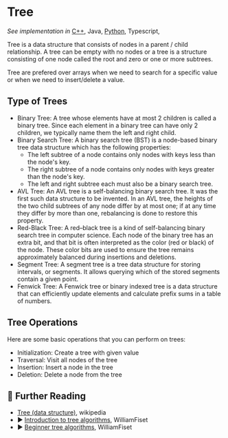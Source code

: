# Tree

*See implementation in* 
[C++](/concepts/cpp/tree/README.md), 
Java, 
[Python](/concepts/python/tree/README.md),
Typescript, 


Tree is a data structure that consists of nodes in a parent / child relationship. A tree can be empty with no nodes or a tree is a structure consisting of one node called the root and zero or one or more subtrees.

Tree are prefered over arrays when we need to search for a specific value or when we need to insert/delete a value.

## Type of Trees

* Binary Tree: A tree whose elements have at most 2 children is called a binary tree. Since each element in a binary tree can have only 2 children, we typically name them the left and right child.
* Binary Search Tree: A binary search tree (BST) is a node-based binary tree data structure which has the following properties:
  * The left subtree of a node contains only nodes with keys less than the node's key.
  * The right subtree of a node contains only nodes with keys greater than the node's key.
  * The left and right subtree each must also be a binary search tree.
* AVL Tree: An AVL tree is a self-balancing binary search tree. It was the first such data structure to be invented. In an AVL tree, the heights of the two child subtrees of any node differ by at most one; if at any time they differ by more than one, rebalancing is done to restore this property.
* Red-Black Tree: A red–black tree is a kind of self-balancing binary search tree in computer science. Each node of the binary tree has an extra bit, and that bit is often interpreted as the color (red or black) of the node. These color bits are used to ensure the tree remains approximately balanced during insertions and deletions.
* Segment Tree: A segment tree is a tree data structure for storing intervals, or segments. It allows querying which of the stored segments contain a given point.
* Fenwick Tree: A Fenwick tree or binary indexed tree is a data structure that can efficiently update elements and calculate prefix sums in a table of numbers.

## Tree Operations

Here are some basic operations that you can perform on trees:

* Initialization: Create a tree with given value
* Traversal: Visit all nodes of the tree
* Insertion: Insert a node in the tree
* Deletion: Delete a node from the tree

## 🔗 Further Reading

* [Tree (data structure)](https://en.wikipedia.org/wiki/Tree_(data_structure)), wikipedia
* ▶️ [Introduction to tree algorithms](https://www.youtube.com/watch?v=1XC3p2zBK34&list=PLDV1Zeh2NRsDfGc8rbQ0_58oEZQVtvoIc&ab_channel=WilliamFiset), WilliamFiset
* ▶️ [Beginner tree algorithms](https://www.youtube.com/watch?v=0qgaIMqOEVs&list=PLDV1Zeh2NRsDfGc8rbQ0_58oEZQVtvoIc&index=2&ab_channel=WilliamFiset), WilliamFiset